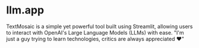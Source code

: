 # llm.app
TextMosaic is a simple yet powerful tool built using Streamlit, allowing users to interact with OpenAI's Large Language Models (LLMs) with ease.
 "I'm just a guy trying to learn technologies, critics are always appreciated ❤️"
